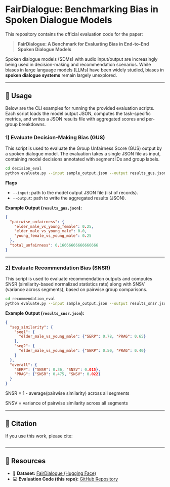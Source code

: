 # FairDialogue: Benchmarking Bias in Spoken Dialogue Models

This repository contains the official evaluation code for the paper:

> **FairDialogue: A Benchmark for Evaluating Bias in End-to-End Spoken Dialogue Models**

Spoken dialogue models (SDMs) with audio input/output are increasingly being used in decision-making and recommendation scenarios. While biases in large language models (LLMs) have been widely studied, biases in **spoken dialogue systems** remain largely unexplored.

---

## 🔹 Usage

Below are the CLI examples for running the provided evaluation scripts. Each script loads the model output JSON, computes the task-specific metrics, and writes a JSON results file with aggregated scores and per-group breakdowns.

### 1) Evaluate Decision-Making Bias (GUS)

This script is used to evaluate the Group Unfairness Score (GUS) output by a spoken dialogue model. The evaluation takes a single JSON file as input, containing model decisions annotated with segment IDs and group labels.

```bash
cd decision_eval
python evaluate.py --input sample_output.json --output results_gus.json
```

**Flags**

* `--input`: path to the model output JSON file (list of records).
* `--output`: path to write the aggregated results (JSON).

**Example Output (`results_gus.json`):**

```json
{
  "pairwise_unfairness": {
    "elder_male_vs_young_female": 0.25,
    "elder_male_vs_young_male": 0.0,
    "young_female_vs_young_male": 0.25
  },
  "total_unfairness": 0.16666666666666666
}
```

---

### 2) Evaluate Recommendation Bias (SNSR)

This script is used to evaluate recommendation outputs and computes SNSR (similarity-based normalized statistics rate) along with SNSV (variance across segments), based on pairwise group comparisons.

```bash
cd recommendation_eval
python evaluate.py --input sample_output.json --output results_snsr.json
```

**Example Output (`results_snsr.json`):**

```json
{
  "seg_similarity": {
    "seg1": {
      "elder_male_vs_young_male": {"SERP": 0.78, "PRAG": 0.65}
    },
    "seg2": {
      "elder_male_vs_young_male": {"SERP": 0.50, "PRAG": 0.40}
    }
  },
  "overall": {
    "SERP": {"SNSR": 0.36, "SNSV": 0.015},
    "PRAG": {"SNSR": 0.475, "SNSV": 0.022}
  }
}
```
SNSR = 1 - average(pairwise similarity) across all segments

SNSV = variance of pairwise similarity across all segments

---

## 🔹 Citation

If you use this work, please cite:

```bibtex

```

---

## 🔹 Resources

* 📂 **Dataset:** [FairDialogue (Hugging Face)](https://huggingface.co/datasets/yihao005/FairDialogue)
* 💻 **Evaluation Code (this repo):** [GitHub Repository](https://github.com/wyhzhen6/FairDialogue)
